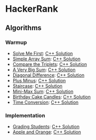 # HackerRank

## Algorithms

### Warmup
* [Solve Me First](https://github.com/BiermanM/HackerRank/blob/master/Warmup/Solve%20Me%20First.pdf): [C++ Solution](https://github.com/BiermanM/HackerRank/blob/master/Warmup/Solve%20Me%20First.cpp)
* [Simple Array Sum](https://github.com/BiermanM/HackerRank/blob/master/Warmup/Simple%20Array%20Sum.pdf): [C++ Solution](https://github.com/BiermanM/HackerRank/blob/master/Warmup/Simple%20Array%20Sum.cpp)
* [Compare the Triplets](https://github.com/BiermanM/HackerRank/blob/master/Warmup/Compare%20the%20Triplets.pdf): [C++ Solution](https://github.com/BiermanM/HackerRank/blob/master/Warmup/Compare%20the%20Triplets.cpp)
* [A Very Big Sum](https://github.com/BiermanM/HackerRank/blob/master/Warmup/A%20Very%20Big%20Sum.pdf): [C++ Solution](https://github.com/BiermanM/HackerRank/blob/master/Warmup/A%20Very%20Big%20Sum.cpp)
* [Diagonal Difference](https://github.com/BiermanM/HackerRank/blob/master/Warmup/Diagonal%20Difference.pdf): [C++ Solution](https://github.com/BiermanM/HackerRank/blob/master/Warmup/Diagonal%20Difference.cpp)
* [Plus Minus](https://github.com/BiermanM/HackerRank/blob/master/Warmup/Plus%20Minus.pdf): [C++ Solution](https://github.com/BiermanM/HackerRank/blob/master/Warmup/Plus%20Minus.cpp)
* [Staircase](https://github.com/BiermanM/HackerRank/blob/master/Warmup/Staircase.pdf): [C++ Solution](https://github.com/BiermanM/HackerRank/blob/master/Warmup/Staircase.cpp)
* [Mini-Max Sum](https://github.com/BiermanM/HackerRank/blob/master/Warmup/Mini-Max%20Sum.pdf): [C++ Solution](https://github.com/BiermanM/HackerRank/blob/master/Warmup/Mini-Max%20Sum.cpp)
* [Birthday Cake Candles](https://github.com/BiermanM/HackerRank/blob/master/Warmup/Birthday%20Cake%20Candles.pdf): [C++ Solution](https://github.com/BiermanM/HackerRank/blob/master/Warmup/Birthday%20Cake%20Candles.cpp)
* [Time Conversion](https://github.com/BiermanM/HackerRank/blob/master/Warmup/Time%20Conversion.pdf): [C++ Solution](https://github.com/BiermanM/HackerRank/blob/master/Warmup/Time%20Conversion.cpp)

### Implementation
* [Grading Students](https://github.com/BiermanM/HackerRank/blob/master/Implementation/Grading%20Students.pdf): [C++ Solution](https://github.com/BiermanM/HackerRank/blob/master/Implementation/Grading%20Students.cpp)
* [Apple and Orange](https://github.com/BiermanM/HackerRank/blob/master/Implementation/Apple%20and%20Orange.pdf): [C++ Solution](https://github.com/BiermanM/HackerRank/blob/master/Implementation/Apple%20and%20Orange.cpp)
